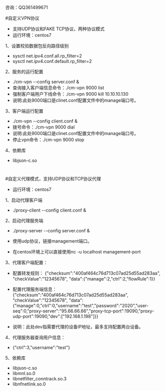 咨询：QQ361499671

#自定义VPN协议
- 支持UDP协议和FAKE TCP协议，两种协议模式
- 运行环境：centos7

1、设置校验数据包反向路径级别
- sysctl net.ipv4.conf.all.rp_filter=2
- sysctl net.ipv4.conf.default.rp_filter=2

2、服务的运行配置
- ./cm-vpn --config server.conf &
- 查询接入客户端信息命令：./cm-vpn 9000 list
- 强制客户端用户下线命令：./cm-vpn 9000 kill 10.10.10.130
- 说明:此处9000端口是clinet.conf配置文件中的manage端口号。

3、客户端运行配置
- ./cm-vpn --config client.conf &
- 拨号命令：./cm-vpn 9000 dial
- 说明:此处9000端口是clinet.conf配置文件中的manage端口号。
- 停止vpn命令：./cm-vpn 9000 stop

4、依赖库
- libjson-c.so

#

#自定义代理模式，支持UDP协议和TCP协议代理
- 运行环境：centos7


1、启动代理客户端
- ./proxy-client --config client.conf &

2、启动代理服务端
- ./proxy-server --config server.conf &

- 使用udp协议，链接management端口。
- 在centos环境上可以直接使用nc -u localhost management-port

3、代理客户端配置：
- 配置转发规则：
{"checksum":"400af464c76d713c07ad25d55ad283aa", "checkValue":"12345678", "data":{"manage":2,"ctrl":2,"flowRule":1}}

- 配置代理服务端信息：
{"checksum":"400af464c76d713c07ad25d55ad283aa", "checkValue":"12345678", "data":{"manage":0,"ctrl":0,"username":"test","password":"2020","user-seq":0,"proxy-server":"95.66.66.66","proxy-tcp-port":19090,"proxy-udp-port":19090,"dev":["192.168.1.198"]}}

- 说明：此处dev指需要代理的设备IP地址，最多支持配置两台设备。

4、代理服务器查询用户信息：
- {"ctrl":3,"username":"test"}

5、依赖库
- libjson-c.so
- libmnl.so.0
- libnetfilter_conntrack.so.3
- libnfnetlink.so.0